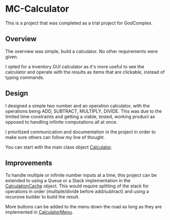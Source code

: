 # MC-Calculator
This is a project that was completed as a trial project for GodComplex.

## Overview
The overview was simple, build a calculator. No other requirements were given.

I opted for a inventory GUI calculator as it's more useful to see the calculator and operate with the results as items that are clickable, instead of typing commands.

## Design
I designed a simple two number and an operation calculator, with the operations being ADD, SUBTRACT, MULTIPLY, DIVIDE. This was due to the limited time constraints and getting a viable, tested, working product as opposed to handling infinite computations all at once.

I prioritized communication and documentation in the project in order to make sure others can follow my line of thought.

You can start with the main class object [Calculator](https://github.com/Unknowncmbk/MC-Calculator/blob/master/src/main/java/me/sbahr/mc_calculator/Calculator.java).

## Improvements
To handle multiple or infinite number inputs at a time, this project can be extended to using a Queue or a Stack implementation in the [CalculationCache](https://github.com/Unknowncmbk/MC-Calculator/blob/master/src/main/java/me/sbahr/mc_calculator/manager/CalculatorCache.java) object. This would require splitting of the stack for operations in order (multiple/divide before add/subtract) and using a recursive builder to build the result.

More buttons can be added to the menu down the road as long as they are implemented in [CalculatorMenu](https://github.com/Unknowncmbk/MC-Calculator/blob/master/src/main/java/me/sbahr/mc_calculator/listener/CalculatorMenu.java).